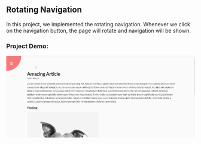 ## Rotating Navigation
In this project, we implemented the rotating navigation. Whenever we click on the navigation button, the page will rotate and navigation will be shown.

### Project Demo:
![Project Demo](https://github.com/milan-vishnoi/50-Days-50-Projects/blob/main/03.%20Rotating%20Navigation/demo.gif)
